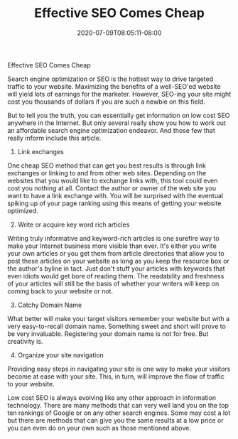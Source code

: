 ﻿---
title: "Effective SEO Comes Cheap"
date: 2020-07-09T08:05:11-08:00
description: "Articles-Marketing Tips for Web Success"
featured_image: "/images/Articles-Marketing.jpg"
tags: ["Articles Marketing"]
---

Effective SEO Comes Cheap

Search engine optimization or SEO is the hottest way to drive targeted traffic to your website. Maximizing the benefits of a well-SEO'ed website will yield lots of earnings for the marketer. However, SEO-ing your site might cost you thousands of dollars if you are such a newbie on this field. 

But to tell you the truth, you can essentially get information on low cost SEO anywhere in the Internet. But only several really show you how to work out an affordable search engine optimization endeavor. And those few that really inform include this article. 

1. Link exchanges

One cheap SEO method that can get you best results is through link exchanges or linking to and from other web sites. Depending on the websites that you would like to exchange links with, this tool could even cost you nothing at all. Contact the author or owner of the web site you want to have a link exchange with. You will be surprised with the eventual spiking up of your page ranking using this means of getting your website optimized.

2. Write or acquire key word rich articles

Writing truly informative and keyword-rich articles is one surefire way to make your Internet business more visible than ever. It's either you write your own articles or you get them from article directories that allow you to post these articles on your website as long as you keep the resource box or the author's byline in tact. Just don't stuff your articles with keywords that even idiots would get bore of reading them. The readability and freshness of your articles will still be the basis of whether your writers will keep on coming back to your website or not.

3. Catchy Domain Name

What better will make your target visitors remember your website but with a very easy-to-recall domain name. Something sweet and short will prove to be very invaluable. Registering your domain name is not for free. But creativity is.

4. Organize your site navigation

Providing easy steps in navigating your site is one way to make your visitors become at ease with your site. This, in turn, will improve the flow of traffic to your website. 

Low cost SEO is always evolving like any other approach in information technology. There are many methods that can very well land you on the top ten rankings of Google or on any other search engines. Some may cost a lot but there are methods that can give you the same results at a low price or you can even do on your own such as those mentioned above.









